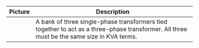 | Picture | Description
| --- | ---
|     | A bank of three single-phase transformers tied together to act as a three-phase transformer. All three must be the same size in KVA terms.
